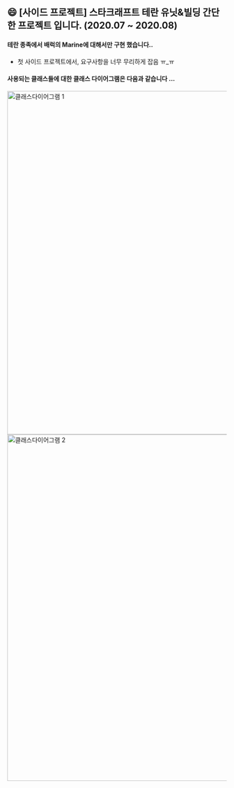## :smile: [사이드 프로젝트] 스타크래프트 테란 유닛&빌딩 간단한 프로젝트 입니다. (2020.07 ~ 2020.08)<br>

#### 테란 종족에서 배럭의 Marine에 대해서만 구현 했습니다..
  - 첫 사이드 프로젝트에서, 요구사항을 너무 무리하게 잡음 ㅠ_ㅠ

#### 사용되는 클래스들에 대한 클래스 다이어그램은 다음과 같습니다 ... 

<img width="788" alt="클래스다이어그램 1" src="https://user-images.githubusercontent.com/50076031/90959574-da9bcf80-e4d6-11ea-8033-ecb2e33023b7.PNG">

<img width="795" alt="클래스다이어그램 2" src="https://user-images.githubusercontent.com/50076031/90959578-dc659300-e4d6-11ea-8a94-dd49e540c18c.PNG">

